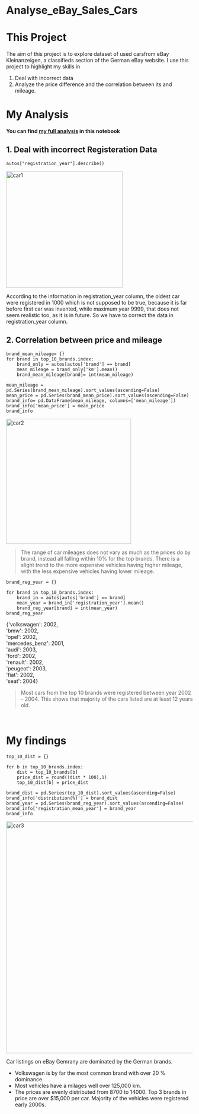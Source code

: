 # Analyse_eBay_Sales_Cars

# This Project 
The aim of this project is to explore dataset of used carsfrom eBay Kleinanzeigen, a classifieds section of the German eBay website. I use this project to highlight my skills in 
1. Deal with incorrect data
2. Analyze the price difference and the correlation between its and mileage.


# My Analysis

**You can find [my full analysis](https://github.com/NguyenDangXuanLinh/eBay_Car_Sales_Data/blob/main/Exploring%20eBay%20Car%20Sales.ipynb) in this notebook**
<br>

## 1. Deal with incorrect Registeration Data
```
autos["registration_year"].describe() 
```
<img aligh=center width="314" alt="car1" src="https://github.com/NguyenDangXuanLinh/eBay_Car_Sales_Data/assets/140143092/387d9cca-757a-4b84-84a5-37574348bd91">


 According to the information in registration_year column, the oldest car were registered in 1000 which is not supposed to be true, because it is far before first car was invented, while maximum year 9999, that does not seem realistic too, as it is in future. So we have to correct the data in registration_year column.
<br>

## 2. Correlation between price and mileage
```
brand_mean_mileage= {}
for brand in top_10_brands.index:
    brand_only = autos[autos['brand'] == brand]
    mean_mileage = brand_only['km'].mean()
    brand_mean_mileage[brand]= int(mean_mileage)
    
mean_mileage = pd.Series(brand_mean_mileage).sort_values(ascending=False)
mean_price = pd.Series(brand_mean_price).sort_values(ascending=False)
brand_info= pd.DataFrame(mean_mileage, columns=['mean_mileage'])
brand_info['mean_price'] = mean_price
brand_info
```
<img align=center width="337" alt="car2" src="https://github.com/NguyenDangXuanLinh/eBay_Car_Sales_Data/assets/140143092/bb3b18ed-5b73-4e37-a42e-92e607061df5">

> The range of car mileages does not vary as much as the prices do by brand, instead all falling within 10% for the top brands. There is a slight trend to the more expensive vehicles having higher mileage, with the less expensive vehicles having lower mileage.

```
brand_reg_year = {}

for brand in top_10_brands.index:
    brand_in = autos[autos['brand'] == brand]
    mean_year = brand_in['registration_year'].mean()
    brand_reg_year[brand] = int(mean_year)
brand_reg_year
```

{'volkswagen': 2002,\
 'bmw': 2002,\
 'opel': 2002,\
 'mercedes_benz': 2001,\
 'audi': 2003,\
 'ford': 2002,\
 'renault': 2002,\
 'peugeot': 2003,\
 'fiat': 2002,\
 'seat': 2004}
 > Most cars from the top 10 brands were registered between year 2002 - 2004. This shows that majority of the cars listed are at least 12 years old.
<br>

# My findings
```
top_10_dist = {}

for b in top_10_brands.index:
    dist = top_10_brands[b]
    price_dist = round((dist * 100),1)
    top_10_dist[b] = price_dist

brand_dist = pd.Series(top_10_dist).sort_values(ascending=False)
brand_info['distribution(%)'] = brand_dist
brand_year = pd.Series(brand_reg_year).sort_values(ascending=False)
brand_info['registration_mean_year'] = brand_year
brand_info
```

<img align=center width="624" alt="car3" src="https://github.com/NguyenDangXuanLinh/eBay_Car_Sales_Data/assets/140143092/e21386fe-da6a-49f1-a559-f1e88bba4dfd">

Car listings on eBay Gemrany are dominated by the German brands.

- Volkswagen is by far the most common brand with over 20 % dominance.
- Most vehicles have a milages well over 125,000 km.
- The prices are evenly distributed from 8700 to 14000.
Top 3 brands in price are over $15,000 per car. Majority of the vehicles were registered early 2000s.






